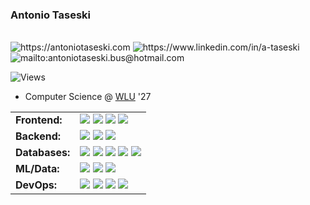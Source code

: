 ### Antonio Taseski <p style="display:flex;text-decoration:none;">
  <a href="https://antoniotaseski.com" style="text-decoration:none;">
    <img src="https://img.shields.io/badge/-Website-000?style=for-the-badge&amp;logo=nonejs&amp;logoColor=white&amp;link=https://antoniotaseski.com"alt="https://antoniotaseski.com">
  </a>
  <a href="https://www.linkedin.com/in/a-taseski" style="text-decoration:none;">
    <img src="https://img.shields.io/badge/-LinkedIn-000?style=for-the-badge&amp;logo=linkedin&amp;logoColor=white&amp;link=https://www.linkedin.com/in/a-taseski"alt="https://www.linkedin.com/in/a-taseski">
  </a>
  <a href="mailto:antoniotaseski.bus@hotmail.com" style="text-decoration:none;">
    <img src="https://img.shields.io/badge/-Email-000?style=for-the-badge&amp;logo=email&amp;logoColor=white&amp;link=mailto:antoniotaseski.bus@hotmail.com"alt="mailto:antoniotaseski.bus@hotmail.com">
  </a>
</p> 

![Views](https://komarev.com/ghpvc/?username=taseskics&label=Profile%20views&color=lightgrey&style=flat)

- Computer Science @ [WLU](https://laurier.ca) '27


<table>
<tr>
<td><b>Frontend:</b></td>
<td>
<img src="https://img.shields.io/badge/React-20232A?style=for-the-badge&logo=react&logoColor=61DAFB"/>
<img src="https://img.shields.io/badge/Angular-DD0031?style=for-the-badge&logo=angular&logoColor=white"/>
<img src="https://img.shields.io/badge/Next-black?style=for-the-badge&logo=next.js&logoColor=white"/>
<img src="https://img.shields.io/badge/Flutter-02569B?style=for-the-badge&logo=flutter&logoColor=white"/>
</td>
</tr>
<tr>
<td><b>Backend:</b></td>
<td>
<img src="https://img.shields.io/badge/FastAPI-005571?style=for-the-badge&logo=fastapi"/>
<img src="https://img.shields.io/badge/spring-%236DB33F.svg?style=for-the-badge&logo=spring&logoColor=white"/>
<img src="https://img.shields.io/badge/express.js-%23404d59.svg?style=for-the-badge&logo=express&logoColor=%2361DAFB"/>
</td>
</tr>
<tr>
<td><b>Databases:</b></td>
<td>
<img src="https://img.shields.io/badge/postgres-%23316192.svg?style=for-the-badge&logo=postgresql&logoColor=white"/>
<img src="https://img.shields.io/badge/mysql-4479A1.svg?style=for-the-badge&logo=mysql&logoColor=white"/>
<img src="https://img.shields.io/badge/MongoDB-%234ea94b.svg?style=for-the-badge&logo=mongodb&logoColor=white"/>
<img src="https://img.shields.io/badge/Supabase-3ECF8E?style=for-the-badge&logo=supabase&logoColor=white"/>
<img src="https://img.shields.io/badge/firebase-a08021?style=for-the-badge&logo=firebase&logoColor=ffcd34"/>
</td>
</tr>
<tr>
<td><b>ML/Data:</b></td>
<td>
<img src="https://img.shields.io/badge/scikit--learn-%23F7931E.svg?style=for-the-badge&logo=scikit-learn&logoColor=white"/>
<img src="https://img.shields.io/badge/TensorFlow-%23FF6F00.svg?style=for-the-badge&logo=TensorFlow&logoColor=white"/>
<img src="https://img.shields.io/badge/pandas-%23150458.svg?style=for-the-badge&logo=pandas&logoColor=white"/>
</td>
</tr>
<tr>
<td><b>DevOps:</b></td>
<td>
<img src="https://img.shields.io/badge/docker-%230db7ed.svg?style=for-the-badge&logo=docker&logoColor=white"/>
<img src="https://img.shields.io/badge/AWS-%23FF9900.svg?style=for-the-badge&logo=amazon-aws&logoColor=white"/>
<img src="https://img.shields.io/badge/GoogleCloud-%234285F4.svg?style=for-the-badge&logo=google-cloud&logoColor=white"/>
<img src="https://img.shields.io/badge/ovh-%23123F6D.svg?style=for-the-badge&logo=ovh&logoColor=#123F6D"/>
</td>
</tr>
</table>

